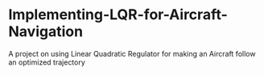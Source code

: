 # Implementing-LQR-for-Aircraft-Navigation
A project on using Linear Quadratic Regulator for making an Aircraft follow an optimized trajectory 
